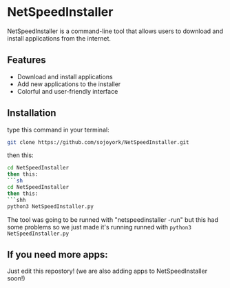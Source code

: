 # NetSpeedInstaller
NetSpeedInstaller is a command-line tool that allows users to download and install applications from the internet. 

## Features
- Download and install applications
- Add new applications to the installer
- Colorful and user-friendly interface

## Installation
type this command in your terminal:
```sh
git clone https://github.com/sojoyork/NetSpeedInstaller.git
```
then this:
```sh
cd NetSpeedInstaller
then this:
```sh
cd NetSpeedInstaller
then this:
```shh
python3 NetSpeedInstaller.py
```
The tool was going to be runned with "netspeedinstaller -run" but this had some problems so we just made it's running runned with `python3 NetSpeedInstaller.py`
## If you need more apps:
Just edit this repostory! (we are also adding apps to NetSpeedInstaller soon!)
